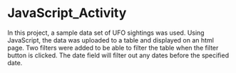 # JavaScript_Activity
In this project, a sample data set of UFO sightings was used. Using JavaScript, the data was uploaded to a table and displayed on an html page. Two filters were added to be able to filter the table when the filter button is clicked. The date field will filter out any dates before the specified date.
